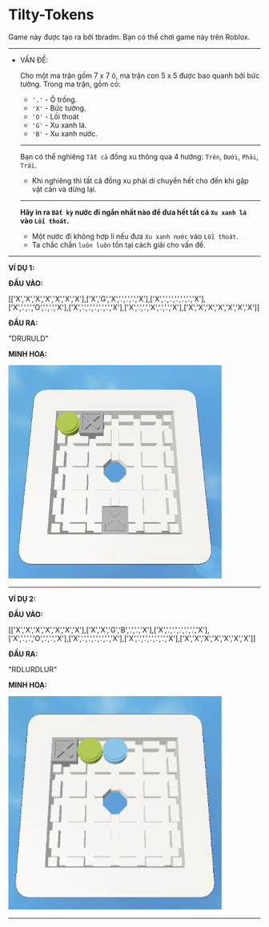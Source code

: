 # Tilty-Tokens
Game này được tạo ra bởi tbradm. Bạn có thể chơi game này trên Roblox.

---

- VẤN ĐỀ:

  Cho một ma trận gồm 7 x 7 ô, ma trận con 5 x 5 được bao quanh bởi bức tường. Trong ma trận, gồm có:
  - `'.'` - Ô trống.
  - `'X'` - Bức tường.
  - `'O'` - Lối thoát
  - `'G'` - Xu xanh lá.
  - `'B'` - Xu xanh nước.
  ---
  Bạn có thể nghiêng `Tất cả` đồng xu thông qua 4 hướng: `Trên`, `Dưới`, `Phải`, `Trái`.
  
  - Khi nghiêng thì tất cả đồng xu phải di chuyển hết cho đến khi gặp vật cản và dừng lại.
  
  ---
  
  **Hãy in ra `Bất kỳ` nước đi ngắn nhất nào để đưa hết tất cả `Xu xanh lá` vào `Lối thoát`.**

  - Một nước đi không hợp lí nếu đưa `Xu xanh nước` vào `Lối thoát`.
  - Ta chắc chắn `luôn luôn` tồn tại cách giải cho vấn đề.
  
---

**VÍ DỤ 1:**

**ĐẦU VÀO:**

[['X','X','X','X','X','X','X'],['X','G','X','.','.','.','X'],['X','.','.','.','.','.','X'],['X','.','.','O','.','.','X'],['X','.','.','.','.','.','X'],['X','.','.','X','.','.','X'],['X','X','X','X','X','X','X']]

**ĐẦU RA:**

"DRURULD"

**MINH HOẠ:**

![](https://github.com/NamHoang2008/Tilty-Tokens/blob/main/gifs/EXAMPLE1.gif)

---

**VÍ DỤ 2:**

**ĐẦU VÀO:**

[['X','X','X','X','X','X','X'],['X','X','G','B','.','.','X'],['X','.','.','.','.','.','X'],['X','.','.','O','.','.','X'],['X','.','.','.','.','.','X'],['X','.','.','.','.','.','X'],['X','X','X','X','X','X','X']]

**ĐẦU RA:**

"RDLURDLUR"

**MINH HOẠ:**

![](https://github.com/NamHoang2008/Tilty-Tokens/blob/main/gifs/EXAMPLE2.gif)

---


